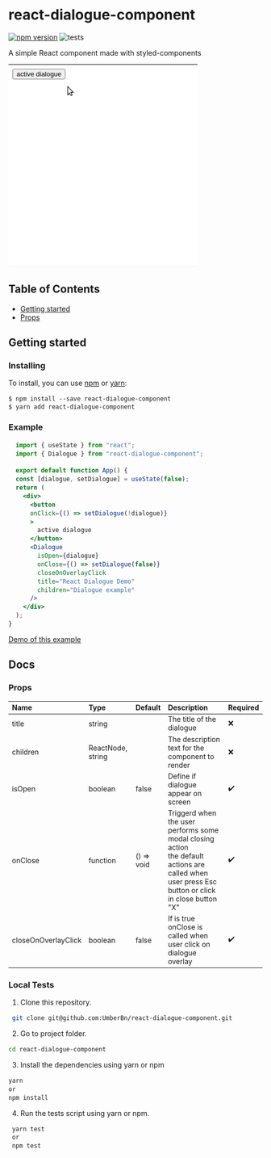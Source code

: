 # react-dialogue-component
[![npm version](https://badge.fury.io/js/react-dialogue-component.svg)](https://badge.fury.io/js/react-dialogue-component) 
![tests](https://img.shields.io/badge/tests-passing-success)

A simple React component made with styled-components

![Example gif](./ex-react-dialogue.gif)

## Table of Contents

* [Getting started](#getting-started)
* [Props](#Props)

## Getting started

### Installing
To install, you can use [npm](https://npmjs.org/) or [yarn](https://yarnpkg.com):


    $ npm install --save react-dialogue-component
    $ yarn add react-dialogue-component

### Example
```jsx
  import { useState } from "react";
  import { Dialogue } from "react-dialogue-component";
  
  export default function App() {
  const [dialogue, setDialogue] = useState(false);
  return (
    <div>
      <button
      onClick={() => setDialogue(!dialogue)}
      >
        active dialogue
      </button>
      <Dialogue
        isOpen={dialogue}
        onClose={() => setDialogue(false)}
        closeOnOverlayClick
        title="React Dialogue Demo"
        children="Dialogue example"
      />
    </div>
  );
}
```
[Demo of this example](https://codesandbox.io/s/react-dialogue-demo-jz20gd)

## Docs

### Props

| Name | Type | Default | Description | Required
|:-----|:-----|:-----|:-----|:-----|
| title | string | | The title of the dialogue | :x:
| children | ReactNode, string | | The description text for the component to render | :x:
| isOpen | boolean | false | Define if dialogue appear on screen | :heavy_check_mark:
| onClose | function | () => void | Triggerd when the user performs some modal closing action<br> the default actions are called when user press Esc button or click in close button "X" | :heavy_check_mark:
| closeOnOverlayClick | boolean | false | If is true onClose is called when user click on dialogue overlay |  :heavy_check_mark:


### Local Tests

1. Clone this repository.

 ```bash
  git clone git@github.com:UmberBn/react-dialogue-component.git
 ```

2. Go to project folder.

 ```bash
 cd react-dialogue-component
```
3. Install the dependencies using yarn or npm

 ```bash
 yarn
 or
 npm install
```
4. Run the tests script using yarn or npm.

```bash
 yarn test
 or
 npm test
 ```